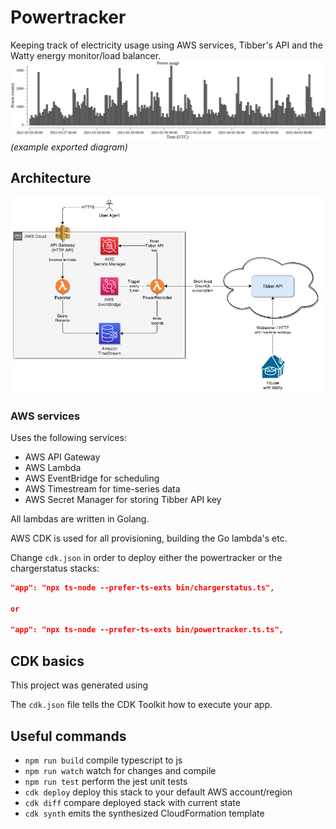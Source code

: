 # Powertracker
Keeping track of electricity usage using AWS services, Tibber's API and the Watty energy monitor/load balancer.
![diagram](docs/histogram-1h-multiday.png)
_(example exported diagram)_
## Architecture
![img](docs/powertracker.png)

### AWS services
Uses the following services:
* AWS API Gateway
* AWS Lambda
* AWS EventBridge for scheduling
* AWS Timestream for time-series data
* AWS Secret Manager for storing Tibber API key

All lambdas are written in Golang.

AWS CDK is used for all provisioning, building the Go lambda's etc.

Change `cdk.json` in order to deploy either the powertracker or the chargerstatus stacks:

```json
"app": "npx ts-node --prefer-ts-exts bin/chargerstatus.ts",

or

"app": "npx ts-node --prefer-ts-exts bin/powertracker.ts.ts",
```

## CDK basics
This project was generated using 

The `cdk.json` file tells the CDK Toolkit how to execute your app.

## Useful commands

 * `npm run build`   compile typescript to js
 * `npm run watch`   watch for changes and compile
 * `npm run test`    perform the jest unit tests
 * `cdk deploy`      deploy this stack to your default AWS account/region
 * `cdk diff`        compare deployed stack with current state
 * `cdk synth`       emits the synthesized CloudFormation template
